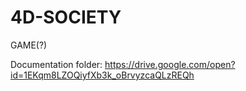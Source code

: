# 4D-SOCIETY
GAME(?)

Documentation folder: https://drive.google.com/open?id=1EKqm8LZOQiyfXb3k_oBrvyzcaQLzREQh